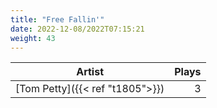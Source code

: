 ```yaml
---
title: "Free Fallin'"
date: 2022-12-08/2022T07:15:21
weight: 43
---
```




 Artist | Plays 
----- | -----:
[Tom Petty]({{< ref "t1805">}}) | 3
